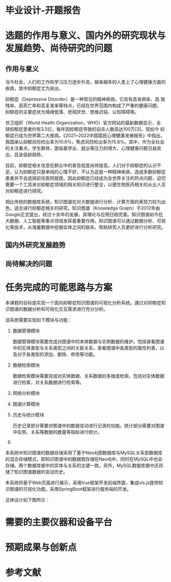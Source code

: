# 毕业设计-开题报告

# 选题的作用与意义、国内外的研究现状与发展趋势、尚待研究的问题



## 作用与意义

当今社会，人们的工作和学习压力逐步升高，越来越多的人患上了心理健康方面的疾病，其中抑郁症尤为突出。

抑郁症（Depressive Disorder）是一种常见的精神疾病，它具有高发病率、高 致残率、高死亡率和高复发率等特点，已经在世界范围内构成了严重的健康问题。 抑郁症的主要症状为情绪低落、悲观厌世、思维迟钝、认知障碍等。

世卫组织（World Health Organization，WHO）官方网站的最新数据显示，全 球抑郁症患者约有3.5亿，每年因抑郁症导致的自杀人数高达100万[3]，现如今 抑郁症已成为世界第二大疾病。《2021~2022中国国民心理健康发展报告》中指出，我国承认抑郁风险检出率为10.6%，焦虑风险检出率为15.8%。其中，作为全社会的关注重点，学生群体，面临着学业、就业等压力的增大，心理健康问题日益突出，且呈低龄趋势。

目前，抑郁症相关信息在群众中的普及程度尚待提高，人们对于抑郁症的认识不足，认为抑郁症只是单纯的心情不好，不认为这是一种精神疾病，造成多数抑郁症患者并不会选择前往医院就医。因此抑郁症已经成为全世界关注的热点问题，迫切需要一个工具来对抑郁症领域的相关知识进行整合，以便生物医药相关的从业人员对抑郁症进行研究。

相比传统的数据库系统，知识图谱在对大数据进行分析、计算方面的表现力较为出色，适合进行抑郁症相关的研究。知识图谱（Knowledge Graph）于2012年由Google正式提出，经过十余年的发展，其理论与应用日趋完善。知识图谱如今在大数据、人工智能等重点领域发挥着重要作用。知识图谱可以通过数据分析、可视化等技术，从海量数据中挖掘实体之间的联系，帮助研究人员更好进行分析研究。







## 国内外研究发展趋势



## 尚待解决的问题



# 任务完成的可能思路与方案

本课题的目标是实现一个面向抑郁症知识图谱的可视化分析系统。通过对抑郁症知识图谱的数据分析和可视化交互需求进行充分分析。

该系统需要实现如下模块与功能：

1. 数据管理模块

   数据管理模块需要完成对图谱中的本体数据与实例数据的维护。包括查看图谱中的实体类型与关系类型之间的关联关系，查看图谱中各类型的属性列表，以及对于各类型的添加、删除、修改等功能。

2. 数据检索模块

   数据检索模块需要完成对实体数据、关系数据的多维度检索。包括对实体数据进行检索，对关系数据进行检索等。

3. 网络分析模块

   

4. 图谱计算模块

   

5. 历史与统计模块

   历史记录部分需要对图谱中的数据变动进行记录的功能。统计部分需要对图谱中实例、关系等数据的数量等指标进行统计。

   

1. 

本系统中知识图谱的数据存储采用了基于Neo4j图数据库与MySQL关系型数据库的混合存储模式，即知识图谱中的数据既存储在Neo4j中，同时在MySQL中也会存储。两个数据库据中的实体与关系的主键一致。另外，MySQL数据库据中还存储了知识图谱数据的变动历史。

本系统将基于Web页面进行展示，采用Vue框架开发前端界面，集成vis.js提供知识图谱的可视化功能。采用SpringBoot框架进行服务端的开发。

总体设计如下图所示：



# 需要的主要仪器和设备平台



# 预期成果与创新点



# 参考文献



